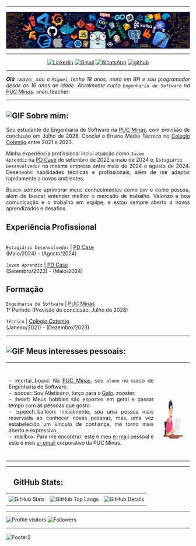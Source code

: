 -----

<div>
<img align="center" alt="Header" src="https://github.com/miguelasdp/miguelasdp/blob/main/img/header.png?raw=true"/>
</div>

-----

<div align="center">
<a href="https://www.linkedin.com/in/miguelasdp/" target="_blank"><img alt="Linkedin" src="https://img.shields.io/badge/LinkedIn-0077B5?style=for-the-badge&logo=linkedin&logoColor=white"/></a>
<a href="mailto:miguelasdp7@gmail.com" target="_blank"><img alt="Gmail" src="https://img.shields.io/badge/Gmail-D14836?style=for-the-badge&logo=gmail&logoColor=white"/></a>
<a href="https://wa.me/5531971874560" target="_blank"><img alt="WhatsApp" src="https://img.shields.io/badge/WhatsApp-25D366?style=for-the-badge&logo=whatsapp&logoColor=white"/></a>
<a href="https://github.com/miguelasdp" target="_blank"><img alt="github" src="https://img.shields.io/badge/GitHub-100000?style=for-the-badge&logo=github&logoColor=white"/></a>
</div>

-----

<div align="justify">
<i><b>Olá</b> :wave:, sou o <code>Miguel</code>, tenho 18 anos, moro em BH e sou programador desde os 16 anos de idade. Atualmente curso <code>Engenharia de Software</code> na <a href="https://www.pucminas.br/" target="_blank">PUC Minas</a>.</i> :man_teacher:<br />
</div>

-----

<h2><img height="20" alt="GIF" src="https://github.com/joaopauloaramuni/joaopauloaramuni/blob/main/img/soulgem.gif?raw=true"/> Sobre mim:</h2>

<div align="justify"><p>
Sou estudante de Engenharia de Software na <a href="https://www.pucminas.br/" target="_blank">PUC Minas</a>, com previsão de conclusão em Julho de 2028. Concluí o Ensino Médio Técnico no <a href="https://www.cotemig.com.br/" target="_blank">Colegio Cotemig</a> entre 2021 e 2023.
  
Minha experiência profissional inclui atuação como <code>Jovem Aprendiz</code> na <a href="https://www.pdcase.com/" target="_blank">PD Case</a> de setembro de 2022 a maio de 2024 e, <code>Estagiário Desenvolvedor</code> na mesma empresa entre maio de 2024 e agosto de 2024. Desenvolvi habilidades técnicas e profissionais, além de me adaptar rapidamente a novos ambientes.

Busco sempre aprimorar meus conhecimentos como <code>Dev</code> e como pessoa, além de buscar entender melhor o mercado de trabalho. Valorizo a boa comunicação e o trabalho em equipe, e estou sempre aberto a novos aprendizados e desafios.

<h2>Experiência Profissional</h2><br>
<code>Estagiário Desenvolvedor</code>  |  <a href="https://www.pdcase.com/" target="_blank">PD Case</a><br>
(Maio/2024) - (Agosto/2024)

<code>Jovem Aprendiz</code>  |  <a href="https://www.pdcase.com/" target="_blank">PD Case</a><br>
(Setembro/2022) - (Maio/2024)

<h2>Formação</h2>
<code>Engenharia de Software</code>  |  <a href="https://www.pucminas.br/" target="_blank">PUC Minas</a><br>
1° Período (Previsão de conclusão: Julho de 2028)

<code>Técnico</code>  |  <a href="https://www.cotemig.com.br/" target="_blank">Colegio Cotemig</a><br>
(Janeiro/2021) - (Dezembro/2023)
</p>
</div>

-----

<div>

<h2><img height="20" alt="GIF" src="https://github.com/joaopauloaramuni/joaopauloaramuni/blob/main/img/soulgem.gif?raw=true"/> Meus interesses pessoais:</h2>

<table>
<tr>
 <td align="center" colspan="2"></td>
</tr> 
<tr>
<td>
<div align="justify">
<p> 
- :mortar_board: Na <a href="https://www.pucminas.br/" target="_blank">PUC Minas</a>, sou <code>aluno</code> no curso de Engenharia de Software.<br />
- :soccer: Sou Atleticano, torço para o <a href="https://www.atletico.com.br/" target="_blank">Galo</a>. :rooster:<br />
- :heart: Meus hobbies são esportes em geral e passar tempo com as pessoas que gosto.<br />
- :speech_balloon: Inicialmente, sou uma pessoa mais reservada ao conhecer novas pessoas, mas, uma vez estabelecido um vínculo de confiança, me torno mais aberto e expressivo.<br />
- :mailbox: Para me encontrar, este é meu <a href="mailto:miguelasdp7@gmail.com" target="_blank">e-mail</a> pessoal e este é meu <a href="mailto:migue.paula.629314@sga.pucminas.br" target="_blank">e-email</a> corporativo da PUC Minas.<br />
</p>
</div>
</td>
<td>
<div>
<img alt="GIF" src="https://github.com/miguelasdp/miguelasdp/blob/main/img/dev.gif?raw=true" width="300px" height="250px"/>
</div>
</td>
</tr>
<tr>
 <td align="center" colspan="2"></td>
</tr> 
</table>

</div>

-----

<div>

<h2><img height="20" alt="GIF" src="https://github.com/miguelasdp/miguelasdp/blob/main/img/graphic.gif?raw=true"/>GitHub Stats:</h2>

<div align="center">
<table>
<tr>
 <td align="center" colspan="3"></td>
</tr> 
<tr>
<td>
<!--- <img alt="GitHub Commits" width="200px" src="http://github-profile-summary-cards.vercel.app/api/cards/productive-time?username=joaopauloaramuni&theme=github_dark"/> -->
<img alt="GitHub Stats" width="250px" src="http://github-profile-summary-cards.vercel.app/api/cards/stats?username=miguelasdp&theme=github_dark"/>
</td>
<td>
<img alt="GitHub Top Langs" width="250px" src="http://github-profile-summary-cards.vercel.app/api/cards/repos-per-language?username=miguelasdp&theme=github_dark"/>
</td>
<td>
<img alt="GitHub Details" width="500px" src="http://github-profile-summary-cards.vercel.app/api/cards/profile-details?username=miguelasdp&theme=github_dark"/>
</td>
</tr>
<tr>
 <td align="center" colspan="3"></td>
</tr> 
</table>
</div>

</div>

-----

<img alt="Profile visitors" src="https://komarev.com/ghpvc/?username=miguelasdp&style=for-the-badge&abbreviated=true&color=orange" width=150>
<img alt="Followers" src="https://img.shields.io/github/followers/miguelasdp?style=social" width=125/>

-----

<img align="center" alt="Footer2" src="https://capsule-render.vercel.app/api?type=waving&height=100&color=fe7d37&section=footer&textBg=false"/>
